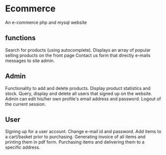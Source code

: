 # Ecommerce 

An e-commerce php and mysql website 


## functions
Search for products (using autocomplete).
Displays an array of popular selling products on the front page
Contact us form that directly e-mails messages to site admin.


## Admin
Functionality to add and delete products.
Display product statistics and stock.
Query, display and delete all users that signed up on the website.
Admin can edit his/her own profile's email address and password.
Logout of the current session.

## User
Signing up for a user account.
Change e-mail id and password.
Add items to a cart/basket prior to purchasing.
Generating invoice of all items and printing them in pdf form.
Purchasing items and delivering them to a specific address.

 
